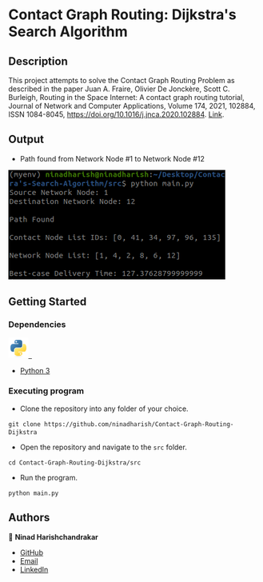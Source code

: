 # Contact Graph Routing: Dijkstra's Search Algorithm

## Description

This project attempts to solve the Contact Graph Routing Problem as described in the paper Juan A. Fraire, Olivier De Jonckère, Scott C. Burleigh,
Routing in the Space Internet: A contact graph routing tutorial, Journal of Network and Computer Applications, Volume 174, 2021, 102884, ISSN 1084-8045, https://doi.org/10.1016/j.jnca.2020.102884. [Link](https://www.sciencedirect.com/science/article/pii/S1084804520303489).


## Output

* Path found from Network Node #1 to Network Node #12

![alt text](/output/out1.png)


## Getting Started

### Dependencies

<p align="left"> 
<a href="https://www.python.org" target="_blank" rel="noreferrer"> <img src="https://raw.githubusercontent.com/devicons/devicon/master/icons/python/python-original.svg" alt="python" width="40" height="40"/>&ensp; </a>

* [Python 3](https://www.python.org/)


### Executing program

* Clone the repository into any folder of your choice.
```
git clone https://github.com/ninadharish/Contact-Graph-Routing-Dijkstra
```

* Open the repository and navigate to the `src` folder.
```
cd Contact-Graph-Routing-Dijkstra/src
```

* Run the program.
```
python main.py
```


## Authors

👤 **Ninad Harishchandrakar**

* [GitHub](https://github.com/ninadharish)
* [Email](mailto:ninad.harish@gmail.com)
* [LinkedIn](https://linkedin.com/in/ninadharish)
